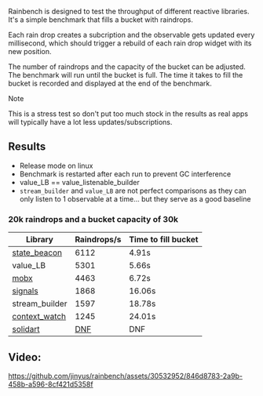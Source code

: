 Rainbench is designed to test the throughput of different reactive libraries. It's a simple benchmark that fills a bucket with raindrops.

Each rain drop creates a subcription and the observable gets updated every millisecond, which should trigger a rebuild of each rain drop widget with its new position.

The number of raindrops and the capacity of the bucket can be adjusted. The benchmark will run until the bucket is full. The time it takes to fill the bucket is recorded and displayed at the end of the benchmark.

> [!NOTE]  
> This is a stress test so don't put too much stock in the results as real apps will typically have a lot less updates/subscriptions.

## Results

-   Release mode on linux
-   Benchmark is restarted after each run to prevent GC interference
-   value_LB == value_listenable_builder
-   `stream_builder` and `value_LB` are not perfect comparisons as they can only listen to 1 observable at a time... but they serve as a good baseline

### 20k raindrops and a bucket capacity of 30k

| Library                                                 | Raindrops/s                                                                             | Time to fill bucket |
| ------------------------------------------------------- | --------------------------------------------------------------------------------------- | ------------------- |
| [state_beacon](https://pub.dev/packages/state_beacon)   | 6112                                                                                    | 4.91s               |
| value_LB                                                | 5301                                                                                    | 5.66s               |
| [mobx](https://pub.dev/packages/flutter_mobx)           | 4463                                                                                    | 6.72s               |
| [signals](https://pub.dev/packages/signals)             | 1868                                                                                    | 16.06s              |
| stream_builder                                          | 1597                                                                                    | 18.78s              |
| [context_watch](https://pub.dev/packages/context_watch) | 1245                                                                                    | 24.01s              |
| [solidart](https://pub.dev/packages/solidart)           | [DNF](https://github.com/jinyus/rainbench/blob/master/assets/solidart_dnf.mp4?raw=true) | DNF                 |

## Video:

https://github.com/jinyus/rainbench/assets/30532952/846d8783-2a9b-458b-a596-8cf421d5358f
